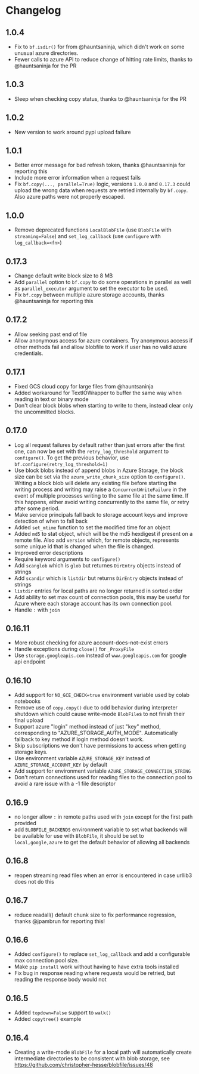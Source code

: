# Changelog

## 1.0.4

* Fix to `bf.isdir()` for from @hauntsaninja, which didn't work on some unusual azure directories.
* Fewer calls to azure API to reduce change of hitting rate limits, thanks to @hauntsaninja for the PR

## 1.0.3

* Sleep when checking copy status, thanks to @hauntsaninja for the PR

## 1.0.2

* New version to work around pypi upload failure

## 1.0.1

* Better error message for bad refresh token, thanks @hauntsaninja for reporting this
* Include more error information when a request fails
* Fix `bf.copy(..., parallel=True)` logic, versions `1.0.0` and `0.17.3` could upload the wrong data when requests are retried internally by `bf.copy`.  Also azure paths were not properly escaped.

## 1.0.0

* Remove deprecated functions `LocalBlobFile` (use `BlobFile` with `streaming=False`) and `set_log_callback` (use `configure` with `log_callback=<fn>`)

## 0.17.3

* Change default write block size to 8 MB
* Add `parallel` option to `bf.copy` to do some operations in parallel as well as `parallel_executor` argument to set the executor to be used.
* Fix `bf.copy` between multiple azure storage accounts, thanks @hauntsaninja for reporting this

## 0.17.2

* Allow seeking past end of file
* Allow anonymous access for azure containers.  Try anonymous access if other methods fail and allow blobfile to work if user has no valid azure credentials.

## 0.17.1

* Fixed GCS cloud copy for large files from @hauntsaninja
* Added workaround for TextIOWrapper to buffer the same way when reading in text or binary mode
* Don't clear block blobs when starting to write to them, instead clear only the uncommitted blocks.

## 0.17.0

* Log all request failures by default rather than just errors after the first one, can now be set with the `retry_log_threshold` argument to `configure()`.  To get the previous behavior, use `bf.configure(retry_log_threshold=1)`
* Use block blobs instead of append blobs in Azure Storage, the block size can be set via the `azure_write_chunk_size` option to `configure()`.  Writing a block blob will delete any existing file before starting the writing process and writing may raise a `ConcurrentWriteFailure` in the event of multiple processes writing to the same file at the same time.  If this happens, either avoid writing concurrently to the same file, or retry after some period.
* Make service principals fall back to storage account keys and improve detection of when to fall back
* Added `set_mtime` function to set the modified time for an object
* Added `md5` to stat object, which will be the md5 hexdigest if present on a remote file.  Also add `version` which, for remote objects, represents some unique id that is changed when the file is changed.
* Improved error descriptions
* Require keyword arguments to `configure()`
* Add `scanglob` which is `glob` but returnes `DirEntry` objects instead of strings
* Add `scandir` which is `listdir` but returns `DirEntry` objects instead of strings
* `listdir` entries for local paths are no longer returned in sorted order
* Add ability to set max count of connection pools, this may be useful for Azure where each storage account has its own connection pool.
* Handle `:` with `join`

## 0.16.11

* More robust checking for azure account-does-not-exist errors
* Handle exceptions during `close()` for `_ProxyFile`
* Use `storage.googleapis.com` instead of `www.googleapis.com` for google api endpoint

## 0.16.10

* Add support for `NO_GCE_CHECK=true` environment variable used by colab notebooks
* Remove use of `copy.copy()` due to odd behavior during interpreter shutdown which could cause write-mode `BlobFile`s to not finish their final upload
* Support azure "login" method instead of just "key" method, corresponding to "AZURE_STORAGE_AUTH_MODE".  Automatically fallback to key method if login method doesn't work.
* Skip subscriptions we don't have permissions to access when getting storage keys.
* Use environment variable `AZURE_STORAGE_KEY` instead of `AZURE_STORAGE_ACCOUNT_KEY` by default
* Add support for environment variable `AZURE_STORAGE_CONNECTION_STRING`
* Don't return connections used for reading files to the connection pool to avoid a rare issue with a -1 file descriptor

## 0.16.9

* no longer allow `:` in remote paths used with `join` except for the first path provided
* add `BLOBFILE_BACKENDS` environment variable to set what backends will be available for use with `BlobFile`, it should be set to `local,google,azure` to get the default behavior of allowing all backends

## 0.16.8

* reopen streaming read files when an error is encountered in case urllib3 does not do this

## 0.16.7

* reduce readall() default chunk size to fix performance regression, thanks @jpambrun for reporting this!

## 0.16.6

* Added `configure()` to replace `set_log_callback` and add a configurable max connection pool size.
* Make `pip install` work without having to have extra tools installed
* Fix bug in response reading where requests would be retried, but reading the response body would not

## 0.16.5

* Added `topdown=False` support to `walk()`
* Added `copytree()` example

## 0.16.4

* Creating a write-mode `BlobFile` for a local path will automatically create intermediate directories to be consistent with blob storage, see https://github.com/christopher-hesse/blobfile/issues/48